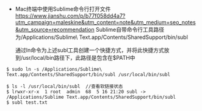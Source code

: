 - Mac终端中使用Sublime命令行打开文件
https://www.jianshu.com/p/b77f058dd4a7?utm_campaign=maleskine&utm_content=note&utm_medium=seo_notes&utm_source=recommendation
    Sublime自带命令行工具路径为/Applications/Sublime\ Text.app/Contents/SharedSupport/bin/subl

    通过ln命令为上述subl工具创建一个快捷方式，并将此快捷方式放到/usr/local/bin路径下，此路径是包含在$PATH中
```
$ sudo ln -s /Applications/Sublime\ Text.app/Contents/SharedSupport/bin/subl /usr/local/bin/subl

$ ls -l /usr/local/bin/subl  //查看软链接状态
$ lrwxr-xr-x  1 root  admin  68  5 16 21:20 subl -> /Applications/Sublime Text.app/Contents/SharedSupport/bin/subl
$ subl test.txt
```